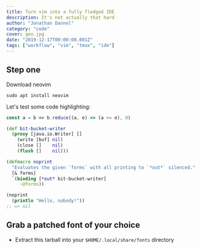 ```yaml
---
title: Turn vim into a fully fledged IDE
description: It's not actually that hard
author: "Jonathan Dannel"
category: "code"
cover: geo.jpg
date: "2019-12-17T00:00:00.001Z"
tags: ["workflow", "vim", "tmux", "ide"]
---
```


## Step one

Download neovim

`sudo apt install neovim`

Let's test some code highlighting:

```javascript
const a = b => b.reduce((a, e) => (a += e), 0)
```

```clojure
(def bit-bucket-writer
  (proxy [java.io.Writer] []
    (write [buf] nil)
    (close []    nil)
    (flush []    nil)))

(defmacro noprint
  "Evaluates the given `forms` with all printing to `*out*` silenced."
  [& forms]
  `(binding [*out* bit-bucket-writer]
     ~@forms))

(noprint
  (println "Hello, nobody!"))
;; => nil
```

## Grab a patched font of your choice

- Extract <a>this</a> tarball into your `$HOME/.local/share/fonts` directory
